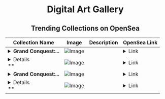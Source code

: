 <div align="center">

# Digital Art Gallery

## Trending Collections on OpenSea

| Collection Name                       | Image                                                                                     | Description                       | OpenSea Link                                                                                          |
|---------------------------------------|-------------------------------------------------------------------------------------------|-----------------------------------|--------------------------------------------------------------------------------------------------------|
| **<details><summary>Grand Conquest:...</summary>Grand Conquest: Land NFT</details>** | ![Image](https://i.seadn.io/s/raw/files/f7542018e20a6b5c0f32cd0e76eb15a0.png?w=500&auto=format?w=200&auto=format) |  | <details><summary>Link</summary>[Grand Conquest: Land NFT](https://opensea.io/collection/grand-conquest-land-nft-3)</details> |
| **<details><summary>* 5O,OOO USD FO...</summary>* 5O,OOO USD FOR FREE</details>** | ![Image](https://i.seadn.io/s/raw/files/a0ebf94c73fcf2b06b1fd3f07fb584d5.png?w=500&auto=format?w=200&auto=format) |  | <details><summary>Link</summary>[* 5O,OOO USD FOR FREE](https://opensea.io/collection/5o-ooo-usd-for-free-3791)</details> |
| **<details><summary>Grand Conquest:...</summary>Grand Conquest: Land NFT</details>** | ![Image](https://i.seadn.io/s/raw/files/f7542018e20a6b5c0f32cd0e76eb15a0.png?w=500&auto=format?w=200&auto=format) |  | <details><summary>Link</summary>[Grand Conquest: Land NFT](https://opensea.io/collection/grand-conquest-land-nft-2)</details> |
| **<details><summary>* 5O,OOO USD FO...</summary>* 5O,OOO USD FOR FREE</details>** | ![Image](https://i.seadn.io/s/raw/files/a7b6272f15e73725b0a41e94c01d53cd.png?w=500&auto=format?w=200&auto=format) |  | <details><summary>Link</summary>[* 5O,OOO USD FOR FREE](https://opensea.io/collection/5o-ooo-usd-for-free-3790)</details> |

</div>